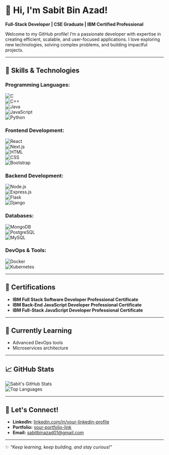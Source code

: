 # 👋 Hi, I'm Sabit Bin Azad!  

**Full-Stack Developer | CSE Graduate | IBM Certified Professional**  

Welcome to my GitHub profile! I’m a passionate developer with expertise in creating efficient, scalable, and user-focused applications. I love exploring new technologies, solving complex problems, and building impactful projects.

---

## 🚀 **Skills & Technologies**  

### **Programming Languages:**  
![C](https://img.shields.io/badge/-C-A8B9CC?style=flat-square&logo=c&logoColor=white)  
![C++](https://img.shields.io/badge/-C++-00599C?style=flat-square&logo=c%2B%2B&logoColor=white)  
![Java](https://img.shields.io/badge/-Java-007396?style=flat-square&logo=java&logoColor=white)  
![JavaScript](https://img.shields.io/badge/-JavaScript-F7DF1E?style=flat-square&logo=javascript&logoColor=black)  
![Python](https://img.shields.io/badge/-Python-3776AB?style=flat-square&logo=python&logoColor=white)  

### **Frontend Development:**  
![React](https://img.shields.io/badge/-React-61DAFB?style=flat-square&logo=react&logoColor=black)  
![Next.js](https://img.shields.io/badge/-Next.js-000000?style=flat-square&logo=nextdotjs&logoColor=white)  
![HTML](https://img.shields.io/badge/-HTML5-E34F26?style=flat-square&logo=html5&logoColor=white)  
![CSS](https://img.shields.io/badge/-CSS3-1572B6?style=flat-square&logo=css3&logoColor=white)  
![Bootstrap](https://img.shields.io/badge/-Bootstrap-7952B3?style=flat-square&logo=bootstrap&logoColor=white)  

### **Backend Development:**  
![Node.js](https://img.shields.io/badge/-Node.js-339933?style=flat-square&logo=nodedotjs&logoColor=white)  
![Express.js](https://img.shields.io/badge/-Express.js-000000?style=flat-square&logo=express&logoColor=white)  
![Flask](https://img.shields.io/badge/-Flask-000000?style=flat-square&logo=flask&logoColor=white)  
![Django](https://img.shields.io/badge/-Django-092E20?style=flat-square&logo=django&logoColor=white)  

### **Databases:**  
![MongoDB](https://img.shields.io/badge/-MongoDB-47A248?style=flat-square&logo=mongodb&logoColor=white)  
![PostgreSQL](https://img.shields.io/badge/-PostgreSQL-336791?style=flat-square&logo=postgresql&logoColor=white)  
![MySQL](https://img.shields.io/badge/-MySQL-4479A1?style=flat-square&logo=mysql&logoColor=white)  

### **DevOps & Tools:**  
![Docker](https://img.shields.io/badge/-Docker-2496ED?style=flat-square&logo=docker&logoColor=white)  
![Kubernetes](https://img.shields.io/badge/-Kubernetes-326CE5?style=flat-square&logo=kubernetes&logoColor=white)  

---

## 🏅 **Certifications**  
- **IBM Full Stack Software Developer Professional Certificate**  
- **IBM Back-End JavaScript Developer Professional Certificate**  
- **IBM Full-Stack JavaScript Developer Professional Certificate**  

---

## 🌱 **Currently Learning**  
- Advanced DevOps tools  
- Microservices architecture  

---

## 📈 **GitHub Stats**  
![Sabit's GitHub Stats](https://github-readme-stats.vercel.app/api?username=sabitbinazad&show_icons=true&theme=radical)  
![Top Languages](https://github-readme-stats.vercel.app/api/top-langs/?username=sabitbinazad&layout=compact&theme=radical)  

---

## 🤝 **Let's Connect!**  
- **LinkedIn:** [linkedin.com/in/your-linkedin-profile](https://linkedin.com/in/sabitbinazad)  
- **Portfolio:** [your-portfolio-link](https://sabitbinazad.netlify.app/)  
- **Email:** sabitbinazad01@gmail.com  

---

✨ *“Keep learning, keep building, and stay curious!”*  
